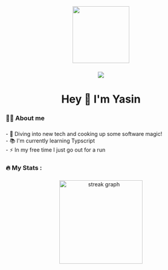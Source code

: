 <div align="center">
  <img height="150" src="https://i.giphy.com/media/v1.Y2lkPTc5MGI3NjExeTUydWM3aXl6b3V5MTA2dGttOGpwdXM0cTczMzZreWoweWlveW1nZSZlcD12MV9pbnRlcm5hbF9naWZfYnlfaWQmY3Q9Zw/onOWJOc7U5GAE/giphy.gif"  />
</div>

###

<div align="center">
</div>

###

<div align="center">
  <img src="https://visitor-badge.laobi.icu/badge?page_id=Yas3jb.Yas3jb&"  />
</div>

###

<h1 align="center">Hey 👋 I'm Yasin</h1>

###

<h3 align="left">👩‍💻  About me</h3>

###

<p align="left">- 🔭 Diving into new tech and cooking up some software magic!<br>- 📚 I'm currently learning Typscript<br>- ⚡ In my free time I just go out for a run</p>

###

<h3 align="left"></h3>

###

<div align="left">
</div>

###

<h3 align="left">🔥   My Stats :</h3>

###

<div align="center">
  <img src="https://streak-stats.demolab.com?user=Yas3jb&locale=en&mode=daily&theme=dark&hide_border=false&border_radius=5&order=3" height="220" alt="streak graph"  />
</div>

###





